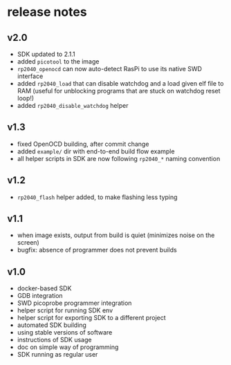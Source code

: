 # release notes

## v2.0
* SDK updated to 2.1.1
* added `picotool` to the image
* `rp2040_openocd` can now auto-detect RasPi to use its native SWD interface
* added `rp2040_load` that can disable watchdog and a load given elf file to RAM (useful for unblocking programs that are stuck on watchdog reset loop!)
* added `rp2040_disable_watchdog` helper

## v1.3
* fixed OpenOCD building, after commit change
* added `example/` dir with end-to-end build flow example
* all helper scripts in SDK are now following `rp2040_*` naming convention

## v1.2
* `rp2040_flash` helper added, to make flashing less typing

## v1.1
* when image exists, output from build is quiet (minimizes noise on the screen)
* bugfix: absence of programmer does not prevent builds

## v1.0
* docker-based SDK
* GDB integration
* SWD picoprobe programmer integration
* helper script for running SDK env
* helper script for exporting SDK to a different project
* automated SDK building
* using stable versions of software
* instructions of SDK usage
* doc on simple way of programming
* SDK running as regular user
